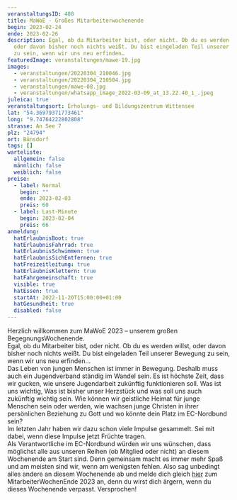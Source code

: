 ```yaml
---
veranstaltungsID: 480
title: MaWoE - Großes Mitarbeiterwochenende
begin: 2023-02-24
ende: 2023-02-26
description: Egal, ob du Mitarbeiter bist, oder nicht. Ob du es werden willst,
  oder davon bisher noch nichts weißt. Du bist eingeladen Teil unserer Bewegung
  zu sein, wenn wir uns neu erfinden…
featuredImage: veranstaltungen/mawe-19.jpg
images:
  - veranstaltungen/20220304_210046.jpg
  - veranstaltungen/20220304_210504.jpg
  - veranstaltungen/mawe-08.jpg
  - veranstaltungen/whatsapp_image_2022-03-09_at_13.22.40_1_.jpeg
juleica: true
veranstaltungsort: Erholungs- und Bildungszentrum Wittensee
lat: "54.36979371773461"
long: "9.74764222802808"
strasse: An See 7
plz: "24794"
ort: Bünsdorf
tags: []
warteliste:
  allgemein: false
  männlich: false
  weiblich: false
preise:
  - label: Normal
    begin: ""
    ende: 2023-02-03
    preis: 60
  - label: Last-Minute
    begin: 2023-02-04
    preis: 66
anmeldung:
  hatErlaubnisBoot: true
  hatErlaubnisFahrrad: true
  hatErlaubnisSchwimmen: true
  hatErlaubnisSichEntfernen: true
  hatFreizeitleitung: true
  hatErlaubnisKlettern: true
  hatFahrgemeinschaft: true
  visible: true
  hatEssen: true
  startAt: 2022-11-20T15:00:00+01:00
  hatGesundheit: true
  disabled: false
---
```

Herzlich willkommen zum MaWoE 2023 – unserem großen BegegnungsWochenende.\
Egal, ob du Mitarbeiter bist, oder nicht. Ob du es werden willst, oder davon bisher noch nichts weißt. Du bist eingeladen Teil unserer Bewegung zu sein, wenn wir uns neu erfinden…\
Das Leben von jungen Menschen ist immer in Bewegung. Deshalb muss auch ein Jugendverband ständig im Wandel sein. Es ist höchste Zeit, dass wir gucken, wie unsere Jugendarbeit zukünftig funktionieren soll. Was ist uns wichtig, Was ist bisher unser Herzstück und was soll uns auch zukünftig wichtig sein. Wie können wir geistliche Heimat für junge Menschen sein oder werden, wie wachsen junge Christen in ihrer persönlichen Beziehung zu Gott und wo könnte dein Platz im EC-Nordbund sein?\
Im letzten Jahr haben wir dazu schon viele Impulse gesammelt. Sei mit dabei, wenn diese Impulse jetzt Früchte tragen.\
Als Verantwortliche im EC-Nordbund würden wir uns wünschen, dass möglichst alle aus unseren Reihen (ob Mitglied oder nicht) an diesem Wochenende am Start sind. Denn gemeinsam macht es immer mehr Spaß und am meisten sind wir, wenn am wenigsten fehlen. Also sag unbedingt alles andere an diesem Wochenende ab und melde dich gleich [hier](https://www.ec-nordbund.de/#anmeldung) zum MitarbeiterWochenEnde 2023 an, denn du wirst dich ärgern, wenn du dieses Wochenende verpasst. Versprochen!
